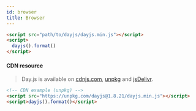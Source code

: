 ```yaml
---
id: browser
title: Browser
---
```


```html
<script src="path/to/dayjs/dayjs.min.js"></script>
<script>
  dayjs().format()
</script>
```

#### CDN resource

>Day.js is available on [cdnjs.com](https://cdnjs.com/libraries/dayjs), [unpkg](https://unpkg.com/dayjs/) and [jsDelivr](https://www.jsdelivr.com/package/npm/dayjs).

```html
<!-- CDN example (unpkg) -->
<script src="https://unpkg.com/dayjs@1.8.21/dayjs.min.js"></script>
<script>dayjs().format()</script>
```
